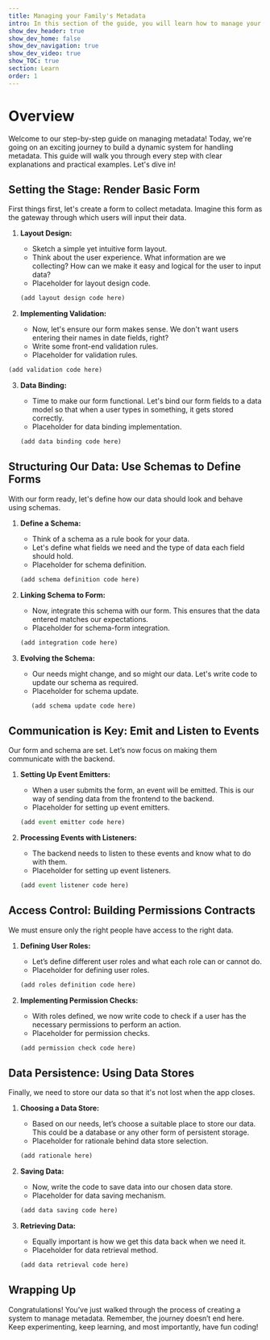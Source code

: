 ```yaml
---
title: Managing your Family's Metadata
intro: In this section of the guide, you will learn how to manage your metadata.
show_dev_header: true
show_dev_home: false
show_dev_navigation: true
show_dev_video: true
show_TOC: true
section: Learn
order: 1
---
```


# Overview
Welcome to our step-by-step guide on managing metadata! Today, we're going on an exciting journey to build a dynamic system for handling metadata. This guide will walk you through every step with clear explanations and practical examples. Let's dive in!

## Setting the Stage: Render Basic Form

First things first, let's create a form to collect metadata. Imagine this form as the gateway through which users will input their data.

1. **Layout Design:**
   - Sketch a simple yet intuitive form layout.
   - Think about the user experience. What information are we collecting? How can we make it easy and logical for the user to input data?
   - Placeholder for layout design code. 

   ```ts
   (add layout design code here)
   ```

2. **Implementing Validation:**
   - Now, let's ensure our form makes sense. We don't want users entering their names in date fields, right?
   - Write some front-end validation rules.
   - Placeholder for validation rules. 
```ts   
(add validation code here)
```

3. **Data Binding:**
   - Time to make our form functional. Let's bind our form fields to a data model so that when a user types in something, it gets stored correctly.
   - Placeholder for data binding implementation. 

   ```ts
   (add data binding code here)
   ```

## Structuring Our Data: Use Schemas to Define Forms

With our form ready, let's define how our data should look and behave using schemas.

1. **Define a Schema:**
   - Think of a schema as a rule book for your data.
   - Let's define what fields we need and the type of data each field should hold.
   - Placeholder for schema definition. 
   ```ts
   (add schema definition code here)
   ```

2. **Linking Schema to Form:**
   - Now, integrate this schema with our form. This ensures that the data entered matches our expectations.
   - Placeholder for schema-form integration. 
   ```ts
   (add integration code here)
   ```

3. **Evolving the Schema:**
   - Our needs might change, and so might our data. Let's write code to update our schema as required.
   - Placeholder for schema update. 

   ```ts
      (add schema update code here)
   ```

## Communication is Key: Emit and Listen to Events

Our form and schema are set. Let’s now focus on making them communicate with the backend.

1. **Setting Up Event Emitters:**
   - When a user submits the form, an event will be emitted. This is our way of sending data from the frontend to the backend.
   - Placeholder for setting up event emitters. 
   ```ts
   (add event emitter code here)
   ```

2. **Processing Events with Listeners:**
   - The backend needs to listen to these events and know what to do with them.
   - Placeholder for setting up event listeners. 
  
   ```ts
   (add event listener code here)
   ```

## Access Control: Building Permissions Contracts

We must ensure only the right people have access to the right data.

1. **Defining User Roles:**
   - Let’s define different user roles and what each role can or cannot do.
   - Placeholder for defining user roles. 
   
   ```ts
   (add roles definition code here)
   ```

2. **Implementing Permission Checks:**
   - With roles defined, we now write code to check if a user has the necessary permissions to perform an action.
   - Placeholder for permission checks. 
   ```ts
   (add permission check code here)
   ```

## Data Persistence: Using Data Stores

Finally, we need to store our data so that it's not lost when the app closes.

1. **Choosing a Data Store:**
   - Based on our needs, let’s choose a suitable place to store our data. This could be a database or any other form of persistent storage.
   - Placeholder for rationale behind data store selection. 
   ```ts
   (add rationale here)
   ```

2. **Saving Data:**
   - Now, write the code to save data into our chosen data store.
   - Placeholder for data saving mechanism. 
   
   ```ts
   (add data saving code here)
   ```

3. **Retrieving Data:**
   - Equally important is how we get this data back when we need it.
   - Placeholder for data retrieval method. 
   
   ```ts
   (add data retrieval code here)
   ```

## Wrapping Up

Congratulations! You’ve just walked through the process of creating a system to manage metadata. Remember, the journey doesn’t end here. Keep experimenting, keep learning, and most importantly, have fun coding!
